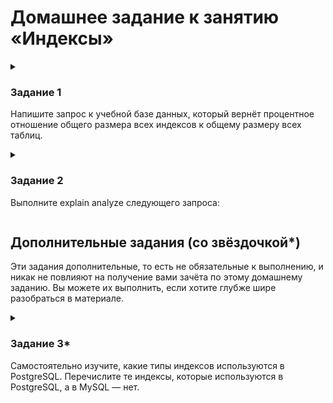 
# Домашнее задание к занятию «Индексы»

<!--

### Инструкция по выполнению домашнего задания

1. Сделайте fork [репозитория c шаблоном решения](https://github.com/netology-code/sys-pattern-homework) к себе в Github и переименуйте его по названию или номеру занятия, например, https://github.com/имя-вашего-репозитория/gitlab-hw или https://github.com/имя-вашего-репозитория/8-03-hw).
2. Выполните клонирование этого репозитория к себе на ПК с помощью команды `git clone`.
3. Выполните домашнее задание и заполните у себя локально этот файл README.md:
   - впишите вверху название занятия и ваши фамилию и имя;
   - в каждом задании добавьте решение в требуемом виде: текст/код/скриншоты/ссылка;
   - для корректного добавления скриншотов воспользуйтесь инструкцией [«Как вставить скриншот в шаблон с решением»](https://github.com/netology-code/sys-pattern-homework/blob/main/screen-instruction.md);
   - при оформлении используйте возможности языка разметки md. Коротко об этом можно посмотреть в [инструкции по MarkDown](https://github.com/netology-code/sys-pattern-homework/blob/main/md-instruction.md).
4. После завершения работы над домашним заданием сделайте коммит (`git commit -m "comment"`) и отправьте его на Github (`git push origin`).
5. Для проверки домашнего задания преподавателем в личном кабинете прикрепите и отправьте ссылку на решение в виде md-файла в вашем Github.
6. Любые вопросы задавайте в чате учебной группы и/или в разделе «Вопросы по заданию» в личном кабинете.

Желаем успехов в выполнении домашнего задания.

-->

<details>
  <summary>

### Задание 1

Напишите запрос к учебной базе данных, который вернёт процентное отношение общего размера всех индексов к общему размеру всех таблиц.

  </summary>

```
SELECT
    sum(index_length)/sum(data_length)*100 AS '% отношение Индексов к Данным'
FROM
    INFORMATION_SCHEMA.TABLES
WHERE TABLE_SCHEMA = 'sakila'
;
```

|% отношение Индексов к Данным|
|-----------------------------|
|30.2231|

</details>

<details>
  <summary>

### Задание 2

Выполните explain analyze следующего запроса:

  </summary>

```sql
select
  distinct
    concat(c.last_name, ' ', c.first_name),
    sum(p.amount) over (partition by c.customer_id, f.title)
from
  payment p,
  rental r,
  customer c,
  inventory i,
  film f
where
   date (p.payment_date) =  '2005-07-30'
    and  p.payment_date  =  r.rental_date
    and  r.customer_id   =  c.customer_id
    and  i.inventory_id  =  r.inventory_id
```

  - перечислите узкие места

  - оптимизируйте запрос: внесите корректировки по использованию операторов, при необходимости добавьте индексы

 <details>
   <summary>
  
выполнение запроса EXPLAIN 

   </summary>

```
-> Table scan on <temporary>  (cost=2.5..2.5 rows=0) (actual time=5086..5086 rows=391 loops=1)
    -> Temporary table with deduplication  (cost=0..0 rows=0) (actual time=5086..5086 rows=391 loops=1)
        -> Window aggregate with buffering: sum(payment.amount) OVER (PARTITION BY c.customer_id,f.title )   (actual time=2144..4905 rows=642000 loops=1)
            -> Sort: c.customer_id, f.title  (actual time=2144..2206 rows=642000 loops=1)
                -> Stream results  (cost=22.1e+6 rows=16.7e+6) (actual time=0.303..1511 rows=642000 loops=1)
                    -> Nested loop inner join  (cost=22.1e+6 rows=16.7e+6) (actual time=0.297..1305 rows=642000 loops=1)
                        -> Nested loop inner join  (cost=20.5e+6 rows=16.7e+6) (actual time=0.294..1149 rows=642000 loops=1)
                            -> Nested loop inner join  (cost=18.8e+6 rows=16.7e+6) (actual time=0.289..968 rows=642000 loops=1)
                                -> Inner hash join (no condition)  (cost=1.65e+6 rows=16.5e+6) (actual time=0.276..37.6 rows=634000 loops=1)
                                    -> Filter: (cast(p.payment_date as date) = '2005-07-30')  (cost=1.72 rows=16500) (actual time=0.0255..5.07 rows=634 loops=1)
                                        -> Table scan on p  (cost=1.72 rows=16500) (actual time=0.0174..3.56 rows=16044 loops=1)
                                    -> Hash
                                        -> Covering index scan on f using idx_title  (cost=103 rows=1000) (actual time=0.0284..0.181 rows=1000 loops=1)
                                -> Covering index lookup on r using rental_date (rental_date=p.payment_date)  (cost=0.938 rows=1.01) (actual time=937e-6..0.00134 rows=1.01 loops=634000)
                            -> Single-row index lookup on c using PRIMARY (customer_id=r.customer_id)  (cost=250e-6 rows=1) (actual time=136e-6..156e-6 rows=1 loops=642000)
                        -> Single-row covering index lookup on i using PRIMARY (inventory_id=r.inventory_id)  (cost=250e-6 rows=1) (actual time=104e-6..125e-6 rows=1 loops=642000)
```

 </details>


|Таблица|Тип доступа|Возможные индексы|Количество строк за одно сканирование|
|---|---|---|---|
|film|индекс|idx_title|1000|
|payment|ВСЕ| |16500|
|rental|ref|rental_date, idx_fk_inventory_id, idx_fk_customer_id|1|
|customer|eq_ref|ПЕРВИЧНЫЙ|1|
|inventory|eq_ref|ПЕРВИЧНЫЙ|1|

### Анализ:

|Стоимость выполнения запроса|27498093.00|
|---|---|

**Полные сканы таблицы**

Доступ к следующим таблицам осуществляется с помощью полного сканирования таблицы. 
- _Таблица payment с 16500 строками, MySQL считывает все строки в таблице за одно сканирование._

**Полные сканы индекса**

Доступ к следующим таблицам осуществляется с полным сканированием индекса. MySQL считывает весь индекс для этих таблиц.

- _Таблица film:      Используется индекс 'idx_title'._
- _Таблица rental:    Осуществляется доступ к совпадающим строкам, используется индекс «rental_date»._
- _Таблица customer:  Доступ не более чем к одной строке из этой таблицы осуществляется с помощью индекса, ПЕРВИЧНЫЙ КЛЮЧ._
- _Таблица inventory: Доступ не более чем к одной строке из этой таблицы осуществляется с помощью индекса, ПЕРВИЧНЫЙ КЛЮЧ._


Оценка (экспериментальная!)
|Таблица|Количество строк|Расчетное количество строк|
|:---:|---:|---|
|film|1000|1000|
|payment|16500|16500|
|rental|1|1|
|cutomer|1|1|
|inventory|1|1|


### Оптимизация запроса

_Для уменьшения стоимости выполнения запроса, а значит и скоращение по времени его выполнения уберем таблицы из запроса from и присоединим их с помощью операнда join, и исключим обращение к таблице film, поскольку для обработки запроса и вывода необходимой информации таблица не участвует._

_таким образом получим следующий код запроса:_

```sql
select 
  distinct 
    concat(c.last_name, ' ', c.first_name), 
    sum(p.amount) over (partition by c.customer_id)
from 
  rental r 
    join inventory i on i.inventory_id = r.inventory_id
    join payment p   on r.rental_id    = p.rental_id 
    join customer c  on c.customer_id  = p.customer_id 
where 
  date(p.payment_date) = '2005-07-30'
   and p.payment_date  = r.rental_date 
   and r.customer_id   = c.customer_id 
   and i.inventory_id  = r.inventory_id
```


 <details>
   <summary>

выполнение запроса EXPLAIN

   </summary>

```
-> Table scan on <temporary>  (cost=2.5..2.5 rows=0) (actual time=45.4..45.5 rows=391 loops=1)
    -> Temporary table with deduplication  (cost=0..0 rows=0) (actual time=45.4..45.4 rows=391 loops=1)
        -> Window aggregate with buffering: sum(payment.amount) OVER (PARTITION BY c.customer_id )   (actual time=44.4..45.3 rows=634 loops=1)
            -> Sort: c.customer_id  (actual time=44.4..44.5 rows=634 loops=1)
                -> Stream results  (cost=7948 rows=801) (actual time=23.7..44.2 rows=634 loops=1)
                    -> Nested loop inner join  (cost=7948 rows=801) (actual time=23.7..44 rows=634 loops=1)
                        -> Nested loop inner join  (cost=7668 rows=801) (actual time=23.7..43.4 rows=634 loops=1)
                            -> Nested loop inner join  (cost=7388 rows=801) (actual time=23.7..42.7 rows=634 loops=1)
                                -> Covering index scan on r using rental_date  (cost=1625 rows=16010) (actual time=0.035..3.64 rows=16044 loops=1)
                                -> Filter: ((p.customer_id = r.customer_id) and (p.payment_date = r.rental_date) and (cast(p.payment_date as date) = '2005-07-30'))  (cost=0.257 rows=0.05) (actual time=0.00233..0.00235 rows=0.0395 loops=16044)
                                    -> Index lookup on p using fk_payment_rental (rental_id=r.rental_id)  (cost=0.257 rows=1.03) (actual time=0.00172..0.00209 rows=1 loops=16044)
                            -> Single-row index lookup on c using PRIMARY (customer_id=r.customer_id)  (cost=0.25 rows=1) (actual time=977e-6..998e-6 rows=1 loops=634)
                        -> Single-row covering index lookup on i using PRIMARY (inventory_id=r.inventory_id)  (cost=0.25 rows=1) (actual time=826e-6..847e-6 rows=1 loops=634)
```

 </details>


|Таблица|Тип доступа|Возможные индексы|Количество строк за одно сканирование|
|---|---|---|---|
|payment|ref|idx_fk_customer_id, fk_payment_rental, payment_date|1|
|rental|индекс|ПЕРВОНАЧАЛЬНОЕ ОБЩЕСТВО, rental_date, idx_fk_inventory_id, idx_fk_customer_id|16010|
|customer|eq_ref|ПЕРВИЧНЫЙ|1|
|inventory|eq_ref|ПЕРВИЧНЫЙ|1|

### Анализ:

|Стоимость выполнения запроса|8748.86|
|---|---|

Полных сканов таблиц нет

Доступ к таблице rental осуществляется с полным сканированием индекса rental_date.

- _Таблица rental:    Используется индекс 'rental_date'._
- _Таблица payment:   Осуществляется доступ к совпадающим строкам. Используется индекс «fk_payment_rental»._
- _Таблица customer:  Доступ не более чем к одной строке из этой таблицы осуществляется с помощью индекса. используется ПЕРВИЧНЫЙ КЛЮЧ._
- _Таблица inventory: Доступ не более чем к одной строке из этой таблицы осуществляется с помощью индекса. используется ПЕРВИЧНЫЙ КЛЮЧ._

Оценка (экспериментальная!)
|Таблица|Количество строк|Расчетное количество строк|
|:---:|---:|---|
|payment|1|1|
|rental|16010|16010|
|cutomer|1|1|
|inventory|1|1|


--


</details>

## Дополнительные задания (со звёздочкой*)
Эти задания дополнительные, то есть не обязательные к выполнению, и никак не повлияют на получение вами зачёта по этому домашнему заданию. Вы можете их выполнить, если хотите глубже шире разобраться в материале.

<details>
  <summary>

### Задание 3*

Самостоятельно изучите, какие типы индексов используются в PostgreSQL. Перечислите те индексы, которые используются в PostgreSQL, а в MySQL — нет.

  </summary>

<!--
*Приведите ответ в свободной форме.*
-->

Сводная таблица типов индексов

||MySQL|	PostgreSQL|
|---|---|---|
|B-Tree index|	Есть|	Есть|
|Поддерживаемые пространственные индексы(Spatial indexes)|	R-Tree с квадратичным разбиением|	Rtree_GiST(используется линейное разбиение)|
|Hash index|	Только в таблицах типа Memory|	Есть|
|Bitmap index|	Нет|	Есть|
|Reverse index|	Нет|	Нет|
|Inverted index|Есть|	Есть|
|Partial index|	Нет|	Есть|
|Function based index|	Нет|	Есть|




</details>


